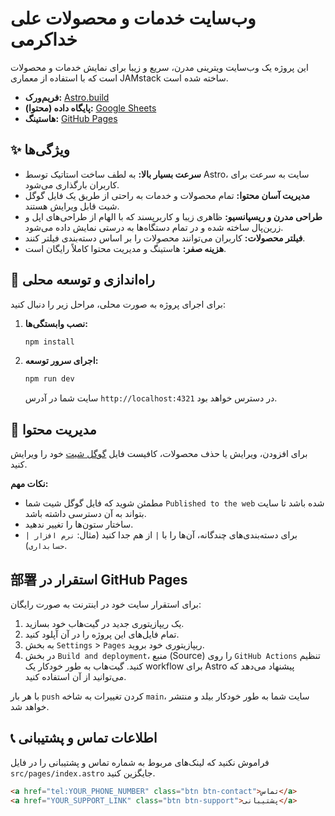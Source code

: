 # وب‌سایت خدمات و محصولات علی خداکرمی

این پروژه یک وب‌سایت ویترینی مدرن، سریع و زیبا برای نمایش خدمات و محصولات است که با استفاده از معماری JAMstack ساخته شده است.

- **فریم‌ورک:** [Astro.build](https://astro.build/)
- **پایگاه داده (محتوا):** [Google Sheets](https://docs.google.com/spreadsheets/d/1vRrSp2-QTxSJrbnisNOld949NtzjRZURm1_UeJbw9VgoYtHZshvzbfyS1B2Ma7cTiknzaq1WJP0na6o/edit?usp=sharing)
- **هاستینگ:** [GitHub Pages](https://pages.github.com/)

## ✨ ویژگی‌ها

- **سرعت بسیار بالا:** به لطف ساخت استاتیک توسط Astro، سایت به سرعت برای کاربران بارگذاری می‌شود.
- **مدیریت آسان محتوا:** تمام محصولات و خدمات به راحتی از طریق یک فایل گوگل شیت قابل ویرایش هستند.
- **طراحی مدرن و ریسپانسیو:** ظاهری زیبا و کاربرپسند که با الهام از طراحی‌های اپل و زرین‌پال ساخته شده و در تمام دستگاه‌ها به درستی نمایش داده می‌شود.
- **فیلتر محصولات:** کاربران می‌توانند محصولات را بر اساس دسته‌بندی فیلتر کنند.
- **هزینه صفر:** هاستینگ و مدیریت محتوا کاملاً رایگان است.

## 🚀 راه‌اندازی و توسعه محلی

برای اجرای پروژه به صورت محلی، مراحل زیر را دنبال کنید:

1.  **نصب وابستگی‌ها:**
    ```bash
    npm install
    ```

2.  **اجرای سرور توسعه:**
    ```bash
    npm run dev
    ```
    سایت شما در آدرس `http://localhost:4321` در دسترس خواهد بود.

## 🔧 مدیریت محتوا

برای افزودن، ویرایش یا حذف محصولات، کافیست فایل [گوگل شیت](https://docs.google.com/spreadsheets/d/1vRrSp2-QTxSJrbnisNOld949NtzjRZURm1_UeJbw9VgoYtHZshvzbfyS1B2Ma7cTiknzaq1WJP0na6o/edit?usp=sharing) خود را ویرایش کنید.

**نکات مهم:**
- مطمئن شوید که فایل گوگل شیت شما `Published to the web` شده باشد تا سایت بتواند به آن دسترسی داشته باشد.
- ساختار ستون‌ها را تغییر ندهید.
- برای دسته‌بندی‌های چندگانه، آن‌ها را با `|` از هم جدا کنید (مثال: `نرم افزار | حسابداری`).

## 部署 استقرار در GitHub Pages

برای استقرار سایت خود در اینترنت به صورت رایگان:

1.  یک ریپازیتوری جدید در گیت‌هاب خود بسازید.
2.  تمام فایل‌های این پروژه را در آن آپلود کنید.
3.  به بخش `Settings` > `Pages` ریپازیتوری خود بروید.
4.  در بخش `Build and deployment`، منبع (Source) را روی `GitHub Actions` تنظیم کنید. گیت‌هاب به طور خودکار یک workflow برای Astro پیشنهاد می‌دهد که می‌توانید از آن استفاده کنید.

با هر بار `push` کردن تغییرات به شاخه `main`، سایت شما به طور خودکار بیلد و منتشر خواهد شد.

## 📞 اطلاعات تماس و پشتیبانی

فراموش نکنید که لینک‌های مربوط به شماره تماس و پشتیبانی را در فایل `src/pages/index.astro` جایگزین کنید.

```html
<a href="tel:YOUR_PHONE_NUMBER" class="btn btn-contact">تماس</a>
<a href="YOUR_SUPPORT_LINK" class="btn btn-support">پشتیبانی</a>
